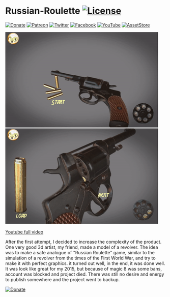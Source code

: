 # Russian-Roulette [![License](https://img.shields.io/badge/license-MIT-brightgreen.svg)](/LICENSE)

[![Donate](https://img.shields.io/badge/-DONATE-green.svg)](https://www.donationalerts.com/r/suncube)
[![Patreon](https://img.shields.io/badge/donate-Patreon-orange.svg)](https://www.patreon.com/suncube)
[![Twitter](https://img.shields.io/badge/follow-Twitter-9cf.svg)](https://twitter.com/suncubestudio)
[![Facebook](https://img.shields.io/badge/follow-Facebook-blue.svg)](https://www.facebook.com/suncubestudio/)
[![YouTube](https://img.shields.io/badge/follow-YouTube-red.svg)](https://www.youtube.com/channel/UC4O9GHjx0ovyVYJgMg4aFMA?view_as=subscriber)
[![AssetStore](https://img.shields.io/badge/-AssetStore-lightgrey.svg)](https://assetstore.unity.com/publishers/14506)


![](/ReadmeSource/preview1.gif)
![](/ReadmeSource/preview2.gif)

[Youtube full video](https://youtu.be/C3q9t2_YXd4)

After the first attempt, I decided to increase the complexity of the product. One very good 3d artist, my friend, made a model of a revolver. The idea was to make a safe analogue of "Russian Roulette" game, similar to the simulation of a revolver from the times of the First World War, and try to make it with perfect graphics. it turned out well, in the end, it was done well. It was look like great for my 2015, but because of magic 8 was some bans, account was blocked and project died. There was still no desire and energy to publish somewhere and the project went to backup.



[![Donate](https://www.paypalobjects.com/en_US/i/btn/btn_donateCC_LG.gif)](https://www.donationalerts.com/r/suncube)
